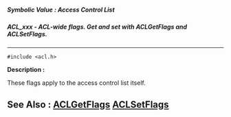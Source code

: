 ##### Symbolic Value : Access Control List
##### ACL_xxx - ACL-wide flags.  Get and set with ACLGetFlags and ACLSetFlags.
---
```
#include <acl.h>
```
**Description :**

These flags apply to the access control list itself.

**See Also :**
[ACLGetFlags](/domino-c-api-docs/reference/Func/ACLGetFlags)
[ACLSetFlags](/domino-c-api-docs/reference/Func/ACLSetFlags)
---
